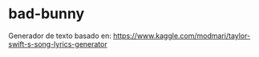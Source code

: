 # bad-bunny
Generador de texto
basado en: https://www.kaggle.com/modmari/taylor-swift-s-song-lyrics-generator
